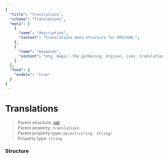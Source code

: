 ```yaml
---
{
  "title": "translations",
  "schema": "Translations",
  "meta": [
    {
      "name": "description",
      "content": "translations data structure for MTGJSON.",
    },
    {
      "name": "keywords",
      "content": "mtg, magic: the gathering, mtgjson, json, translations",
    }
  ],
  "feed": {
    "enable": "true"
  }
}
---
```


# Translations

> Parent structure: [set](../set)  
> Parent property: `translations`  
> Parent property type: `object(string: string)`  
> Property type: `string`  

### Structure

<GenerateTable/>